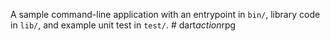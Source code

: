 A sample command-line application with an entrypoint in `bin/`, library code
in `lib/`, and example unit test in `test/`.
#   d a r t _ a c t i o n _ r p g  
 